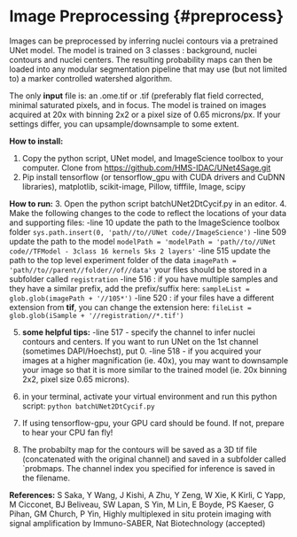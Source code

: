 # Image Preprocessing {#preprocess}

Images can be preprocessed by inferring nuclei contours via a pretrained UNet model. The model is trained on 3 classes : background, nuclei contours and nuclei centers. The resulting probability maps can then be loaded into any modular segmentation pipeline that may use (but not limited to) a marker controlled watershed algorithm. 

The only **input** file is:
an .ome.tif or .tif  (preferably flat field corrected, minimal saturated pixels, and in focus. The model is trained on images acquired at 20x with binning 2x2 or a pixel size of 0.65 microns/px. If your settings differ, you can upsample/downsample to some extent.

**How to install:**
1. Copy the python script, UNet model, and ImageScience toolbox to your computer. Clone from https://github.com/HMS-IDAC/UNet4Sage.git
2. Pip install tensorflow (or tensorflow_gpu with CUDA drivers and CuDNN libraries), matplotlib, scikit-image, Pillow, tifffile, Image, scipy

**How to run:**
3. Open the python script batchUNet2DtCycif.py in an editor.
4. Make the following changes to the code to reflect the locations of your data and supporting files:
-line 10 update the path to the ImageScience toolbox folder `sys.path.insert(0, 'path//to//UNet code//ImageScience')`
-line 509 update the path to the model `modelPath = 'modelPath = 'path//to//UNet code//TFModel - 3class 16 kernels 5ks 2 layers'`
-line 515 update the path to the top level experiment folder of the data `imagePath = 'path//to//parent//folder//of//data'`
your files should be stored in a subfolder called `registration` 
-line 516 : if you have multiple samples and they have a similar prefix, add the prefix/suffix here: `sampleList = glob.glob(imagePath + '//105*')`
-line 520 : if your files have a different extension from **tif**, you can change the extension here:
`fileList = glob.glob(iSample + '//registration//*.tif')`

5. **some helpful tips:**
-line 517 - specify the channel to infer nuclei contours and centers. If you want to run UNet on the 1st channel (sometimes DAPI/Hoechst), put 0.
-line 518 - if you acquired your images at a higher magnification (ie. 40x), you may want to downsample your image so that it is more similar to the trained model (ie. 20x binning 2x2, pixel size 0.65 microns).

6. in your terminal, activate your virtual environment and run this python script:
`python batchUNet2DtCycif.py`

7. If using tensorflow-gpu, your GPU card should be found. If not, prepare to hear your CPU fan fly! 
8. The probabilty map for the contours will be saved as a 3D tif file (concatenated with the original channel) and saved in a subfolder called `probmaps. The channel index you specified for inference is saved in the filename.

**References:**
S Saka, Y Wang, J Kishi, A Zhu, Y Zeng, W Xie, K Kirli, C Yapp, M Cicconet, BJ Beliveau, SW Lapan, S Yin, M Lin, E Boyde, PS Kaeser, G Pihan, GM Church, P Yin, Highly multiplexed in situ protein imaging with signal amplification by Immuno-SABER, Nat Biotechnology (accepted)

